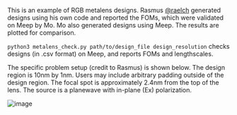 This is an example of RGB metalens designs. Rasmus [@raelch](https://github.com/raelch) generated designs using his own code and reported the FOMs, which were validated on Meep by Mo. Mo also generated designs using Meep. The results are plotted for comparison.

``python3 metalens_check.py path/to/design_file design_resolution`` checks designs (in .csv format) on Meep, and reports FOMs and lengthscales.

The specific problem setup (credit to Rasmus) is shown below. The design region is 10nm by 1nm. Users may include arbitrary padding outside of the design region. The focal spot is approximately 2.4nm from the top of the lens. The source is a planewave with in-plane (Ex) polarization.

![image](https://user-images.githubusercontent.com/25192039/154070493-57449d3c-c647-4ee8-9cb5-35703a6dc67e.png)
